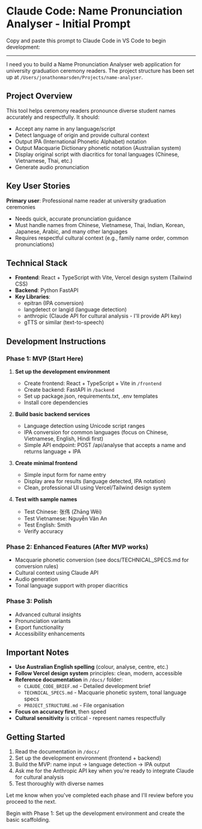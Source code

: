 # Claude Code: Name Pronunciation Analyser - Initial Prompt

Copy and paste this prompt to Claude Code in VS Code to begin development:

---

I need you to build a Name Pronunciation Analyser web application for university graduation ceremony readers. The project structure has been set up at `/Users/jonathonmarsden/Projects/name-analyser`.

## Project Overview
This tool helps ceremony readers pronounce diverse student names accurately and respectfully. It should:
- Accept any name in any language/script
- Detect language of origin and provide cultural context
- Output IPA (International Phonetic Alphabet) notation
- Output Macquarie Dictionary phonetic notation (Australian system)
- Display original script with diacritics for tonal languages (Chinese, Vietnamese, Thai, etc.)
- Generate audio pronunciation

## Key User Stories
**Primary user**: Professional name reader at university graduation ceremonies
- Needs quick, accurate pronunciation guidance
- Must handle names from Chinese, Vietnamese, Thai, Indian, Korean, Japanese, Arabic, and many other languages
- Requires respectful cultural context (e.g., family name order, common pronunciations)

## Technical Stack
- **Frontend**: React + TypeScript with Vite, Vercel design system (Tailwind CSS)
- **Backend**: Python FastAPI
- **Key Libraries**: 
  - epitran (IPA conversion)
  - langdetect or langid (language detection)
  - anthropic (Claude API for cultural analysis - I'll provide API key)
  - gTTS or similar (text-to-speech)

## Development Instructions

### Phase 1: MVP (Start Here)
1. **Set up the development environment**
   - Create frontend: React + TypeScript + Vite in `/frontend`
   - Create backend: FastAPI in `/backend`
   - Set up package.json, requirements.txt, .env templates
   - Install core dependencies

2. **Build basic backend services**
   - Language detection using Unicode script ranges
   - IPA conversion for common languages (focus on Chinese, Vietnamese, English, Hindi first)
   - Simple API endpoint: POST /api/analyse that accepts a name and returns language + IPA

3. **Create minimal frontend**
   - Simple input form for name entry
   - Display area for results (language detected, IPA notation)
   - Clean, professional UI using Vercel/Tailwind design system

4. **Test with sample names**
   - Test Chinese: 张伟 (Zhāng Wěi)
   - Test Vietnamese: Nguyễn Văn An
   - Test English: Smith
   - Verify accuracy

### Phase 2: Enhanced Features (After MVP works)
- Macquarie phonetic conversion (see docs/TECHNICAL_SPECS.md for conversion rules)
- Cultural context using Claude API
- Audio generation
- Tonal language support with proper diacritics

### Phase 3: Polish
- Advanced cultural insights
- Pronunciation variants
- Export functionality
- Accessibility enhancements

## Important Notes
- **Use Australian English spelling** (colour, analyse, centre, etc.)
- **Follow Vercel design system** principles: clean, modern, accessible
- **Reference documentation** in `/docs/` folder:
  - `CLAUDE_CODE_BRIEF.md` - Detailed development brief
  - `TECHNICAL_SPECS.md` - Macquarie phonetic system, tonal language specs
  - `PROJECT_STRUCTURE.md` - File organisation
- **Focus on accuracy first**, then speed
- **Cultural sensitivity** is critical - represent names respectfully

## Getting Started
1. Read the documentation in `/docs/`
2. Set up the development environment (frontend + backend)
3. Build the MVP: name input → language detection → IPA output
4. Ask me for the Anthropic API key when you're ready to integrate Claude for cultural analysis
5. Test thoroughly with diverse names

Let me know when you've completed each phase and I'll review before you proceed to the next.

Begin with Phase 1: Set up the development environment and create the basic scaffolding.
